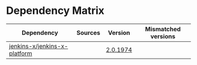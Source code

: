 # Dependency Matrix

Dependency | Sources | Version | Mismatched versions
---------- | ------- | ------- | -------------------
[jenkins-x/jenkins-x-platform](https://github.com/jenkins-x/jenkins-x-platform) |  | [2.0.1974](https://github.com/jenkins-x/jenkins-x-platform/releases/tag/v2.0.1974) | 
